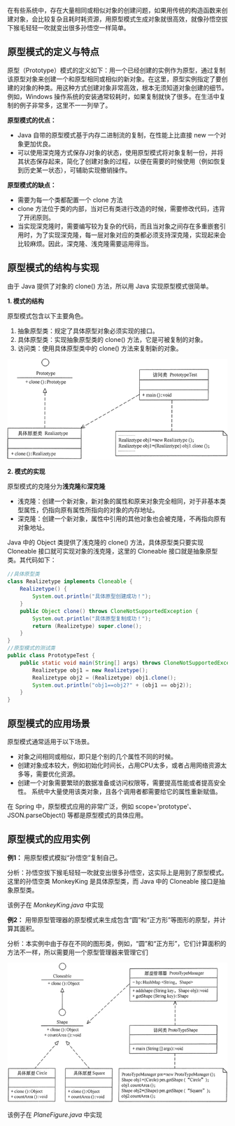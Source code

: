 在有些系统中，存在大量相同或相似对象的创建问题，如果用传统的构造函数来创建对象，会比较复杂且耗时耗资源，用原型模式生成对象就很高效，就像孙悟空拔下猴毛轻轻一吹就变出很多孙悟空一样简单。

## 原型模式的定义与特点

原型（Prototype）模式的定义如下：用一个已经创建的实例作为原型，通过复制该原型对象来创建一个和原型相同或相似的新对象。在这里，原型实例指定了要创建的对象的种类。用这种方式创建对象非常高效，根本无须知道对象创建的细节。例如，Windows 操作系统的安装通常较耗时，如果复制就快了很多。在生活中复制的例子非常多，这里不一一列举了。

**原型模式的优点：**
- Java 自带的原型模式基于内存二进制流的复制，在性能上比直接 new 一个对象更加优良。
- 可以使用深克隆方式保存J对象的状态，使用原型模式将对象复制一份，并将其状态保存起来，简化了创建对象的过程，以便在需要的时候使用（例如恢复到历史某一状态），可辅助实现撤销操作。

**原型模式的缺点：**
- 需要为每一个类都配置一个 clone 方法
- clone 方法位于类的内部，当对已有类进行改造的时候，需要修改代码，违背了开闭原则。
- 当实现深克隆时，需要编写较为复杂的代码，而且当对象之间存在多重嵌套引用时，为了实现深克隆，每一层对象对应的类都必须支持深克隆，实现起来会比较麻烦。因此，深克隆、浅克隆需要运用得当。

## 原型模式的结构与实现

由于 Java 提供了对象的 clone() 方法，所以用 Java 实现原型模式很简单。

**1. 模式的结构**

   原型模式包含以下主要角色。
   1. 抽象原型类：规定了具体原型对象必须实现的接口。
   2. 具体原型类：实现抽象原型类的 clone() 方法，它是可被复制的对象。
   3. 访问类：使用具体原型类中的 clone() 方法来复制新的对象。

![](structure.png)

**2. 模式的实现**

   原型模式的克隆分为**浅克隆**和**深克隆**
   
   - 浅克隆：创建一个新对象，新对象的属性和原来对象完全相同，对于非基本类型属性，仍指向原有属性所指向的对象的内存地址。 
   - 深克隆：创建一个新对象，属性中引用的其他对象也会被克隆，不再指向原有对象地址。

Java 中的 Object 类提供了浅克隆的 clone() 方法，具体原型类只要实现 Cloneable 接口就可实现对象的浅克隆，这里的 Cloneable 接口就是抽象原型类。其代码如下：

```java
//具体原型类
class Realizetype implements Cloneable {
    Realizetype() {
        System.out.println("具体原型创建成功！");
    }
    public Object clone() throws CloneNotSupportedException {
        System.out.println("具体原型复制成功！");
        return (Realizetype) super.clone();
    }
}
//原型模式的测试类
public class PrototypeTest {
    public static void main(String[] args) throws CloneNotSupportedException {
        Realizetype obj1 = new Realizetype();
        Realizetype obj2 = (Realizetype) obj1.clone();
        System.out.println("obj1==obj2?" + (obj1 == obj2));
    }
}
```

## 原型模式的应用场景
原型模式通常适用于以下场景。
* 对象之间相同或相似，即只是个别的几个属性不同的时候。
* 创建对象成本较大，例如初始化时间长，占用CPU太多，或者占用网络资源太多等，需要优化资源。
* 创建一个对象需要繁琐的数据准备或访问权限等，需要提高性能或者提高安全性。
系统中大量使用该类对象，且各个调用者都需要给它的属性重新赋值。

在 Spring 中，原型模式应用的非常广泛，例如 scope='prototype'、JSON.parseObject() 等都是原型模式的具体应用。

## 原型模式的应用实例
**例1：** 用原型模式模拟“孙悟空”复制自己。

分析：孙悟空拔下猴毛轻轻一吹就变出很多孙悟空，这实际上是用到了原型模式。这里的孙悟空类 MonkeyKing 是具体原型类，而 Java 中的 Cloneable 接口是抽象原型类。

该例子在 _MonkeyKing.java_ 中实现

**例2：** 用带原型管理器的原型模式来生成包含“圆”和“正方形”等图形的原型，并计算其面积。

分析：本实例中由于存在不同的图形类，例如，“圆”和“正方形”，它们计算面积的方法不一样，所以需要用一个原型管理器来管理它们

![](example2.png)

该例子在 _PlaneFigure.java_ 中实现